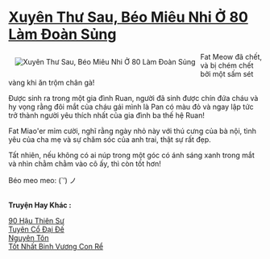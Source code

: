 <a href="https://truyenwiki.net/xuyen-thu-sau-beo-mieu-nhi-o-80-lam-doan-sung.35913/" title="Xuyên Thư Sau, Béo Miêu Nhi Ở 80 Làm Đoàn Sủng"><h1>Xuyên Thư Sau, Béo Miêu Nhi Ở 80 Làm Đoàn Sủng</h1></a><div style="display:table"><img align="right" style="float: left; padding: 10px;" src="https://truyenwiki.net/a/img/str/src/35913.jpg" alt="Xuyên Thư Sau, Béo Miêu Nhi Ở 80 Làm Đoàn Sủng">Fat Meow đã chết, và bị chém chết bởi một sấm sét vàng khi ăn trộm chân gà!<p></p> Được sinh ra trong một gia đình Ruan, người đã sinh được chín đứa cháu và hy vọng rằng đôi mắt của cháu gái mình là Pan có màu đỏ và ngay lập tức trở thành người yêu thích nhất của gia đình ba thế hệ Ruan!<p></p> Fat Miao&#39;er mỉm cười, nghĩ rằng ngày nhỏ này với thú cưng của bà nội, tình yêu của cha mẹ và sự chăm sóc của anh trai, thật sự rất đẹp.<p></p> Tất nhiên, nếu không có ai núp trong một góc có ánh sáng xanh trong mắt và nhìn chằm chằm vào cô ấy, thì còn tốt hơn!<p></p> Béo meo meo: (`′) ノ</div><p><br><b>Truyện Hay Khác :</b></p><a href="https://truyenwiki.net/90-hau-thien-su.36634/" alt="90 Hậu Thiên Sư">90 Hậu Thiên Sư</a><br/><a href="https://github.com/nownovels/wikidich/tree/master/truyenhay/35834" alt="Tuyên Cổ Đại Đế">Tuyên Cổ Đại Đế</a><br/><a href="https://sangtacviet.wordpress.com/2020/10/22/nguyen-ton/" alt="Nguyên Tôn">Nguyên Tôn</a><br/><a href="https://github.com/nownovels/wikidich/tree/master/truyenhay/35288" alt="Tốt Nhất Binh Vương Con Rể">Tốt Nhất Binh Vương Con Rể</a><br/>